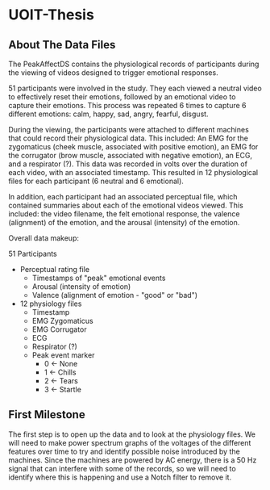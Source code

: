 # UOIT-Thesis

## About The Data Files

The PeakAffectDS contains the physiological records of participants during the viewing of videos designed to trigger emotional responses.

51 participants were involved in the study. They each viewed a neutral video to effectively reset their emotions, followed by an emotional video to capture their emotions. This process was repeated 6 times to capture 6 different emotions: calm, happy, sad, angry, fearful, disgust.

During the viewing, the participants were attached to different machines that could record their physiological data. This included: An EMG for the zygomaticus (cheek muscle, associated with positive emotion), an EMG for the corrugator (brow muscle, associated with negative emotion), an ECG, and a respirator (?). This data was recorded in volts over the duration of each video, with an associated timestamp. This resulted in 12 physiological files for each participant (6 neutral and 6 emotional).

In addition, each participant had an associated perceptual file, which contained summaries about each of the emotional videos viewed. This included: the video filename, the felt emotional response, the valence (alignment) of the emotion, and the arousal (intensity) of the emotion. 

Overall data makeup:

51 Participants
- Perceptual rating file
    - Timestamps of "peak" emotional events
    - Arousal (intensity of emotion)
    - Valence (alignment of emotion - "good" or "bad")
- 12 physiology files
    - Timestamp
    - EMG Zygomaticus
    - EMG Corrugator
    - ECG
    - Respirator (?)
    - Peak event marker
        - 0 &larr; None
        - 1 &larr; Chills
        - 2 &larr; Tears
        - 3 &larr; Startle

## First Milestone

The first step is to open up the data and to look at the physiology files. We will need to make power spectrum graphs of the voltages of the different features over time to try and identify possible noise introduced by the machines. Since the machines are powered by AC energy, there is a 50 Hz signal that can interfere with some of the records, so we will need to identify where this is happening and use a Notch filter to remove it.